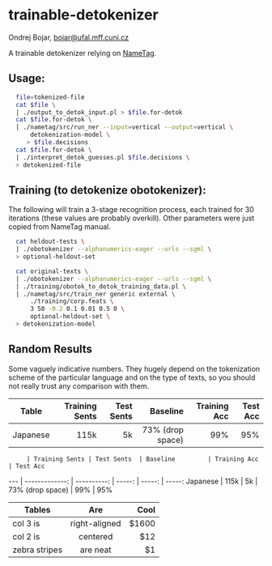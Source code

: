 # trainable-detokenizer
Ondrej Bojar, bojar@ufal.mff.cuni.cz

A trainable detokenizer relying on [NameTag](http://ufal.mff.cuni.cz/nametag).



## Usage:

```bash
  file=tokenized-file
  cat $file \
  | ./output_to_detok_input.pl > $file.for-detok
  cat $file.for-detok \
  | ./nametag/src/run_ner --input=vertical --output=vertical \
      detokenization-model \
     > $file.decisions
  cat $file.for-detok \
  | ./interpret_detok_guesses.pl $file.decisions \
  > detokenized-file
```

## Training (to detokenize obotokenizer):

The following will train a 3-stage recognition process, each trained for 30
iterations (these values are probably overkill). Other parameters were just
copied from NameTag manual.

```bash
  cat heldout-tests \
  | ./obotokenizer --alphanumerics-eager --urls --sgml \
  > optional-heldout-set
```

```bash
  cat original-texts \
  | ./obotokenizer --alphanumerics-eager --urls --sgml \
  | ./training/obotok_to_detok_training_data.pl \
  | ./nametag/src/train_ner generic external \
      ./training/corp.feats \
      3 50 -0.2 0.1 0.01 0.5 0 \
      optional-heldout-set \
  > detokenization-model
```


## Random Results

Some vaguely indicative numbers. They hugely depend on the tokenization scheme
of the particular language and on the type of texts, so you should not really
trust any comparison with them.

|  Table      	| Training Sents	| Test Sents 	| Baseline        	| Training Acc	| Test Acc	|
|  ---   	| -------------:	| ----------:	| -----:          	| -----:      	| -----:  	|
|Japanese	| 115k          	| 5k         	| 73% (drop space)	| 99%         	| 95%     	|

         | Training Sents | Test Sents  | Baseline         | Training Acc | Test Acc
---      | -------------: | ----------: | -----:           | -----:       | -----:
Japanese | 115k           | 5k          | 73% (drop space) | 99%          | 95%


| Tables        | Are           | Cool  |
| ------------- |:-------------:| -----:|
| col 3 is      | right-aligned | $1600 |
| col 2 is      | centered      |   $12 |
| zebra stripes | are neat      |    $1 |
